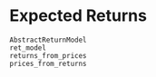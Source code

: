 # Expected Returns

```@docs
AbstractReturnModel
ret_model
returns_from_prices
prices_from_returns
```
